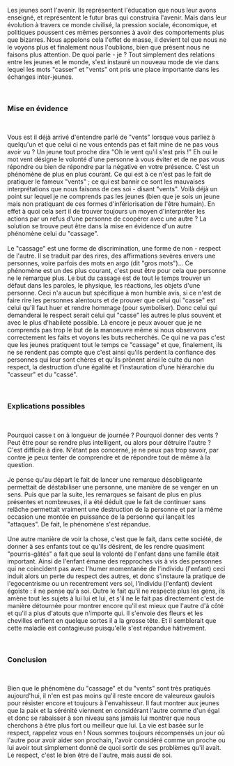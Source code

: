 <p>Les jeunes sont l'avenir. Ils représentent l'éducation que nous leur avons enseigné, et représentent le futur bras qui construira l'avenir. Mais dans leur évolution à travers ce monde civilisé, la pression sociale, économique, et politiques poussent ces mêmes personnes à avoir des comportements plus que bizarres. Nous appelons cela l'effet de masse, il devient tel que nous ne le voyons plus et finalement nous l'oublions, bien que présent nous ne faisons plus attention. De quoi parle - je ? Tout simplement des relations entre les jeunes et le monde, s'est instauré un nouveau mode de vie dans lequel les mots "casser" et "vents" ont pris une place importante dans les échanges inter-jeunes.</p><br />
<h3>Mise en évidence</h3><br />
<p>Vous est il déjà arrivé d'entendre parlé de "vents" lorsque vous parliez à quelqu'un et que celui ci ne vous entends pas et fait mine de ne pas vous avoir vu ? Un jeune tout proche dira "Oh le vent qu'il s'est pris !" Eh oui le mot vent désigne le volonté d'une personne à vous éviter et de ne pas vous répondre ou bien de répondre par la négative en votre présence. C'est un phénomène de plus en plus courant. Ce qui est à ce n'est pas le fait de pratiquer le fameux "vents" ; ce qui est bannir ce sont les mauvaises interprétations que nous faisons de ces soi - disant "vents". Voilà déjà un point sur lequel je ne comprends pas les jeunes (bien que je sois un jeune mais non pratiquant de ces formes d'infériorisation de l'être humain). En effet à quoi cela sert il de trouver toujours un moyen d'interpréter les actions par un refus d'une personne de coopérer avec une autre ? La solution se trouve peut être dans la mise en évidence d'un autre phénomène celui du "cassage".<br /><br />
Le "cassage" est une forme de discrimination, une forme de non - respect de l'autre. Il se traduit par des rires, des affirmations sevères envers une personnes, voire parfois des mots en argo (dit "gros mots")... Ce phénomène est un des plus courant, c'est peut être pour cela que personne ne le remarque plus. Le but du cassage est de tout le temps trouver un défaut dans les paroles, le physique, les réactions, les objets d'une personne. Ceci n'a aucun but spécifique à mon humble avis, si ce n'est de faire rire les personnes alentours et de prouver que celui qui "casse" est celui qu'il faut huer et rendre hommage (pour symboliser). Donc celui qui demanderai le respect serait celui qui "casse" les autres le plus souvent et avec le plus d'habileté possible. Là encore je peux avouer que je ne comprends pas trop le but de la manoeuvre même si nous observons correctement les faits et voyons les buts recherchés. Ce qui ne va pas c'est que les jeunes pratiquent tout le temps ce "cassage" et que, finalement, ils ne se rendent pas compte que c'est ainsi qu'ils perdent la confiance des personnes qui leur sont chères et qu'ils prônent ainsi le culte du non respect, la destruction d'une égalité et l'instauration d'une hiérarchie du "casseur" et du "cassé".</p><br />
<h3>Explications possibles</h3><br />
<p>Pourquoi casse t on à longueur de journée ? Pourquoi donner des vents ? Peut être pour se rendre plus intelligent, ou alors pour détruire l'autre ? C'est difficile à dire. N'étant pas concerné, je ne peux pas trop savoir, par contre je peux tenter de comprendre et de répondre tout de même à la question.<br /><br />
Je pense qu'au départ le fait de lancer une remarque désobligeante permettait de déstabiliser une personne, une manière de se venger en un sens. Puis que par la suite, les remarques se faisant de plus en plus présentes et nombreuses, il a été déduit que le fait de continuer sans relâche permettait vraiment une destruction de la personne et par la même occasion une montée en puissance de la personne qui lançait les "attaques". De fait, le phénomène s'est répandue.<br /><br />
Une autre manière de voir la chose, c'est que le fait, dans cette société, de donner à ses enfants tout ce qu'ils désirent, de les rendre quasiment "pourris-gâtés" a fait que seul la volonté de l'enfant dans une famille était important. Ainsi de l'enfant émane des repproches vis à vis des personnes qui ne coincident pas avec l'humer momentanée de l'individu (l'enfant) ceci induit alors un perte du respect des autres, et donc s'instaure la pratique de l'egocentrisme ou un recentrement vers soi, l'individu (l'enfant) devient égoïste : il ne pense qu'à soi. Outre le fait qu'il ne respecte plus les gens, ils amène tout les sujets à lui lui et lui, et s'il ne le fait pas directement c'est de manière détournée pour montrer encore qu'il est mieux que l'autre d'à côté et qu'il a plus d'atouts que n'importe qui. Il s'envoie des fleurs et les chevilles enflent en quelque sortes il a la grosse tête. Et il semblerait que cette maladie est contagieuse puisqu'elle s'est répandue hâtivement.</p><br />
<h3>Conclusion</h3><br />
<p>Bien que le phénomène du "cassage" et du "vents" sont très pratiqués aujourd'hui, il n'en est pas moins qu'il reste encore de valeureux gaulois pour résister encore et toujours à l'envahisseur. Il faut montrer aux jeunes que la paix et la sérénité viennent en considérant l'autre comme d'un égal et donc se rabaisser à son niveau sans jamais lui montrer que nous cherchons à être plus fort ou meilleur que lui. La vie est basée sur le respect, rappelez vous en ! Nous sommes toujours récompensés un jour où l'autre pour avoir aider son prochain, l'avoir considéré comme un proche ou lui avoir tout simplement donné de quoi sortir de ses problèmes qu'il avait. Le respect, c'est le bien être de l'autre, mais aussi de soi.</p><br />
